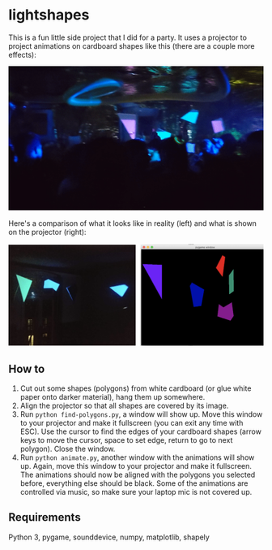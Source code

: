 # lightshapes
This is a fun little side project that I did for a party. It uses a projector to project animations on cardboard shapes like this (there are a couple more effects):

![](images/party.gif)


Here's a comparison of what it looks like in reality (left) and what is shown on the projector (right):

![](images/demo.png)


## How to

1. Cut out some shapes (polygons) from white cardboard (or glue white paper onto darker material), hang them up somewhere.
2. Align the projector so that all shapes are covered by its image.
3. Run `python find-polygons.py`, a window will show up. Move this window to your projector and make it fullscreen (you can exit any time with ESC). Use the cursor to find the edges of your cardboard shapes (arrow keys to move the cursor, space to set edge, return to go to next polygon). Close the window.
4. Run `python animate.py`, another window with the animations will show up. Again, move this window to your projector and make it fullscreen. The animations should now be aligned with the polygons you selected before, everything else should be black. Some of the animations are controlled via music, so make sure your laptop mic is not covered up.


## Requirements

Python 3, pygame, sounddevice, numpy, matplotlib, shapely
